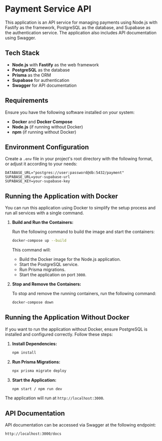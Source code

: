 
# Payment Service API

This application is an API service for managing payments using Node.js with Fastify as the framework, PostgreSQL as the database, and Supabase as the authentication service. The application also includes API documentation using Swagger.

## Tech Stack

- **Node.js** with **Fastify** as the web framework
- **PostgreSQL** as the database
- **Prisma** as the ORM
- **Supabase** for authentication
- **Swagger** for API documentation

## Requirements

Ensure you have the following software installed on your system:

- **Docker** and **Docker Compose**
- **Node.js** (if running without Docker)
- **npm** (if running without Docker)

## Environment Configuration

Create a `.env` file in your project's root directory with the following format, or adjust it according to your needs:

```env
DATABASE_URL="postgres://user:password@db:5432/payment"
SUPABASE_URL=your-supabase-url
SUPABASE_KEY=your-supabase-key
```

## Running the Application with Docker

You can run this application using Docker to simplify the setup process and run all services with a single command.

1. **Build and Run the Containers:**

   Run the following command to build the image and start the containers:

   ```bash
   docker-compose up --build
   ```

   This command will:
   - Build the Docker image for the Node.js application.
   - Start the PostgreSQL service.
   - Run Prisma migrations.
   - Start the application on port `3000`.

2. **Stop and Remove the Containers:**

   To stop and remove the running containers, run the following command:

   ```bash
   docker-compose down
   ```

## Running the Application Without Docker

If you want to run the application without Docker, ensure PostgreSQL is installed and configured correctly. Follow these steps:

1. **Install Dependencies:**

   ```bash
   npm install
   ```

2. **Run Prisma Migrations:**

   ```bash
   npx prisma migrate deploy
   ```

3. **Start the Application:**

   ```bash
   npm start / npm run dev
   ```

The application will run at `http://localhost:3000`.

## API Documentation

API documentation can be accessed via Swagger at the following endpoint:

```
http://localhost:3000/docs
```
